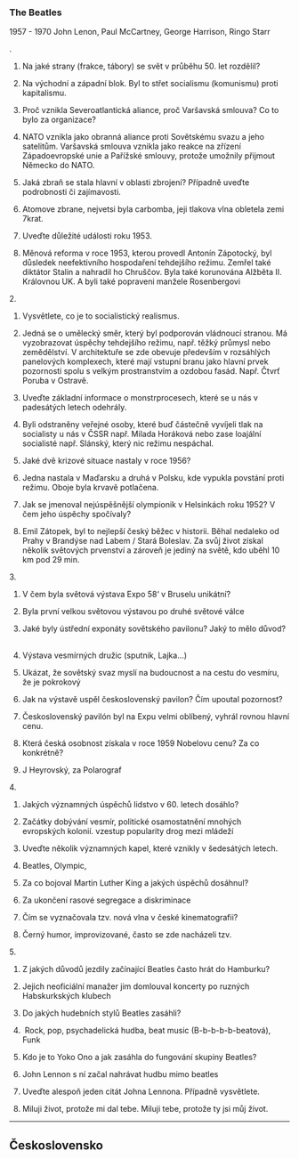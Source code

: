 ### The Beatles
1957 - 1970
John Lenon, Paul McCartney, George Harrison, Ringo Starr

. 

1.  Na jaké strany (frakce, tábory) se svět v průběhu 50. let rozdělil?  
    

1.  Na východní a západní blok. Byl to střet socialismu (komunismu) proti kapitalismu.  
    

2.  Proč vznikla Severoatlantická aliance, proč Varšavská smlouva? Co to bylo za organizace?  
    

1.  NATO vznikla jako obranná aliance proti Sovětskému svazu a jeho satelitům. Varšavská smlouva vznikla jako reakce na zřízení Západoevropské unie a Pařížské smlouvy, protože umožnily přijmout Německo do NATO.  
    

3.  Jaká zbraň se stala hlavní v oblasti zbrojení? Případně uveďte podrobnosti či zajímavosti. 
    

1.  Atomove zbrane, nejvetsi byla carbomba, jeji tlakova vlna obletela zemi 7krat.  
    

4.  Uveďte důležité události roku 1953.  
    

1.  Měnová reforma v roce 1953, kterou provedl Antonín Zápotocký, byl důsledek neefektivního hospodaření tehdejšího režimu. Zemřel také diktátor Stalin a nahradil ho Chruščov. Byla také korunována Alžběta II. Královnou UK. A byli také popraveni manžele Rosenbergovi  
    

2. 

1.  Vysvětlete, co je to socialistický realismus.  
    

1.  Jedná se o umělecký směr, který byl podporován vládnoucí stranou. Má vyzobrazovat úspěchy tehdejšího režimu, např. těžký průmysl nebo zemědělství. V architektuře se zde obevuje především v rozsáhlých panelových komplexech, které mají vstupní branu jako hlavní prvek pozornosti spolu s velkým prostranstvím a ozdobou fasád. Např. Čtvrť Poruba v Ostravě.  
    

2.  Uveďte základní informace o monstrprocesech, které se u nás v padesátých letech odehrály.  
    

1.  Byli odstraněny veřejné osoby, které buď částečně vyvíjeli tlak na socialisty u nás v ČSSR např. Milada Horáková nebo zase loajální socialisté např. Slánský, který nic režimu nespáchal. 
    

3.  Jaké dvě krizové situace nastaly v roce 1956?  
    

1.  Jedna nastala v Maďarsku a druhá v Polsku, kde vypukla povstání proti režimu. Oboje byla krvavě potlačena.  
    

4.  Jak se jmenoval nejúspěšnější olympionik v Helsinkách roku 1952? V čem jeho úspěchy spočívaly?  
    

1.  Emil Zátopek, byl to nejlepší český běžec v historii. Běhal nedaleko od Prahy v Brandýse nad Labem / Stará Boleslav. Za svůj život získal několik světových prvenství a zároveň je jediný na světě, kdo uběhl 10 km pod 29 min. 
    

3.  

1.  V čem byla světová výstava Expo 58‘ v Bruselu unikátní?  
    

1.  Byla první velkou světovou výstavou po druhé světové válce 
    

2.  Jaké byly ústřední exponáty sovětského pavilonu? Jaký to mělo důvod?  
    

1.  Výstava vesmírných družic (sputnik, Lajka…) 
    

2.  Ukázat, že sovětský svaz myslí na budoucnost a na cestu do vesmíru, že je pokrokový 
    

3.  Jak na výstavě uspěl československý pavilon? Čím upoutal pozornost?  
    

1.  Československý pavilón byl na Expu velmi oblíbený, vyhrál rovnou hlavní cenu. 
    

4.  Která česká osobnost získala v roce 1959 Nobelovu cenu? Za co konkrétně?  
    

1.  J Heyrovský, za Polarograf  
    

4.  

1.  Jakých významných úspěchů lidstvo v 60. letech dosáhlo?  
    

1.  Začátky dobývání vesmír, politické osamostatnění mnohých evropských kolonií. vzestup popularity drog mezi mládeží 
    

2.  Uveďte několik významných kapel, které vznikly v šedesátých letech.  
    

1.  Beatles, Olympic,  
    

3.  Za co bojoval Martin Luther King a jakých úspěchů dosáhnul?  
    

1.  Za ukončení rasové segregace a diskriminace 
    

4.  Čím se vyznačovala tzv. nová vlna v české kinematografii? 
    

1.  Černý humor, improvizované, často se zde nacházeli tzv.   
    

5.  

1.  Z jakých důvodů jezdily začínající Beatles často hrát do Hamburku?  
    

1.  Jejich neoficiální manažer jim domlouval koncerty po ruzných Habskurkských klubech 
    

2.  Do jakých hudebních stylů Beatles zasáhli?  
    

1.   Rock, pop, psychadelická hudba, beat music (B-b-b-b-b-beatová), Funk 
    

3.  Kdo je to Yoko Ono a jak zasáhla do fungování skupiny Beatles?  
    

1.  John Lennon s ní začal nahrávat hudbu mimo beatles 
    

4.  Uveďte alespoň jeden citát Johna Lennona. Případně vysvětlete.  
    

1.  Miluji život, protože mi dal tebe. Miluji tebe, protože ty jsi můj život.


---

## Československo